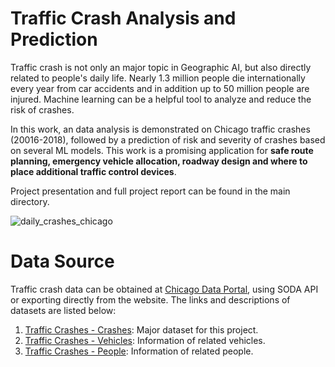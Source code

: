 # Traffic Crash Analysis and Prediction

Traffic crash is not only an major topic in Geographic AI, but also directly related to people's daily life. Nearly 1.3 million people die internationally every year from car accidents and in addition up to 50 million people are injured. Machine learning can be a helpful tool to analyze and reduce the risk of crashes. 

In this work, an data analysis is demonstrated on Chicago traffic crashes (20016-2018), followed by a prediction of risk and severity of crashes based on several ML models. This work is a promising application for **safe route planning, emergency vehicle allocation, roadway design and where to place additional traffic control devices**.

Project presentation and full project report can be found in the main directory.

![daily_crashes_chicago](https://user-images.githubusercontent.com/18153201/148985431-275103dd-9cb5-463a-99df-dbb4550923ab.gif)

# Data Source
Traffic crash data can be obtained at [Chicago Data Portal](https://data.cityofchicago.org/), using SODA API or exporting directly from the website. The links and descriptions of datasets are listed below:
1. [Traffic Crashes - Crashes](https://data.cityofchicago.org/Transportation/Traffic-Crashes-Crashes/85ca-t3if): Major dataset for this project.
2. [Traffic Crashes - Vehicles](https://data.cityofchicago.org/Transportation/Traffic-Crashes-Vehicles/68nd-jvt3): Information of related vehicles.
3. [Traffic Crashes - People](https://data.cityofchicago.org/Transportation/Traffic-Crashes-People/u6pd-qa9d): Information of related people.
